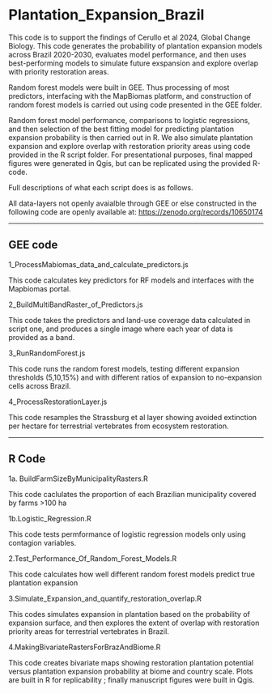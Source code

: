 # Plantation_Expansion_Brazil
This code is to support the findings of Cerullo et al 2024, Global Change Biology. This code generates the probability of plantation expansion models across Brazil 2020-2030, evaluates model performance, and then uses best-performing models to simulate future exspansion and explore overlap with priority restoration areas. 

Random forest models were built in GEE. Thus processing of most predictors, interfacing with the MapBiomas platform, and construction of random forest models is carried out using code presented in the GEE folder. 

Random forest model performance, comparisons to logistic regressions, and then selection of the best fitting model for predicting plantation expansion probability is then carried out in R. We also simulate plantation expansion and explore overlap with restoration priority areas using code provided in the R script folder. For presentational purposes, final mapped figures were generated in Qgis, but can be replicated using the provided R-code. 

Full descriptions of what each script does is as follows. 

All data-layers not openly avaialble through GEE or else constructed in the following code are openly available at: 
https://zenodo.org/records/10650174

-----------
GEE code 
-----------

1_ProcessMabiomas_data_and_calculate_predictors.js

This code calculates key predictors for RF models and interfaces with the Mapbiomas portal. 

2_BuildMultiBandRaster_of_Predictors.js

This code takes the predictors and land-use coverage data calculated in script one, and produces
a single image where each year of data is provided as a band.

3_RunRandomForest.js

This code runs the random forest models, testing different expansion thresholds (5,10,15%)
and with different ratios of expansion to no-expansion cells across Brazil. 

4_ProcessRestorationLayer.js

This code resamples the Strassburg et al layer showing avoided extinction per hectare
for terrestrial vertebrates from ecosystem restoration. 

-----------
R Code
-----------

1a. BuildFarmSizeByMunicipalityRasters.R

This code caclulates the proportion of each Brazilian municipality covered by farms >100 ha 

1b.Logistic_Regression.R

This code tests permformance of logistic regression models only using contagion variables. 

2.Test_Performance_Of_Random_Forest_Models.R

This code calculates how well different random forest models predict true plantation expansion

3.Simulate_Expansion_and_quantify_restoration_overlap.R

This codes simulates expansion in plantation based on the probability of expansion surface,
and then explores the extent of overlap with restoration priority areas for terrestrial vertebrates in Brazil. 

4.MakingBivariateRastersForBrazAndBiome.R

This code creates bivariate maps showing restoration plantation potential versus 
plantation expansion probability at biome and country scale. Plots are built in R for 
replicability ; finally manuscript figures were built in Qgis. 
